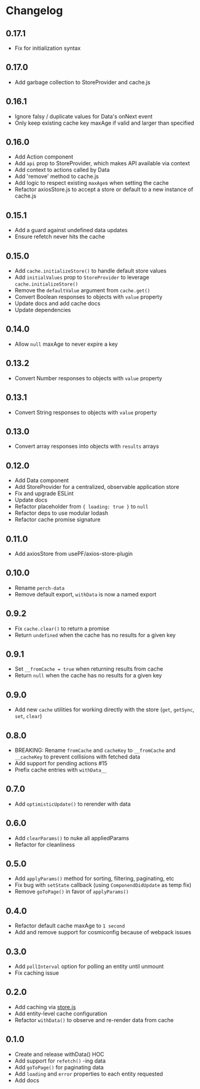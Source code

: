 # Changelog

## 0.17.1

- Fix for initialization syntax

## 0.17.0

- Add garbage collection to StoreProvider and cache.js

## 0.16.1

- Ignore falsy / duplicate values for Data's onNext event
- Only keep existing cache key maxAge if valid and larger than specified

## 0.16.0

- Add Action component
- Add `api` prop to StoreProvider, which makes API available via context
- Add context to actions called by Data
- Add 'remove' method to cache.js
- Add logic to respect existing `maxAge`s when setting the cache
- Refactor axiosStore.js to accept a store or default to a new instance of cache.js

## 0.15.1

- Add a guard against undefined data updates
- Ensure refetch never hits the cache

## 0.15.0

- Add `cache.initializeStore()` to handle default store values
- Add `initialValues` prop to `StoreProvider` to leverage `cache.initializeStore()`
- Remove the `defaultValue` argument from `cache.get()`
- Convert Boolean responses to objects with `value` property
- Update docs and add cache docs
- Update dependencies

## 0.14.0

- Allow `null` maxAge to never expire a key

## 0.13.2

- Convert Number responses to objects with `value` property

## 0.13.1

- Convert String responses to objects with `value` property

## 0.13.0

- Convert array responses into objects with `results` arrays

## 0.12.0

- Add Data component
- Add StoreProvider for a centralized, observable application store
- Fix and upgrade ESLint
- Update docs
- Refactor placeholder from `{ loading: true }` to `null`
- Refactor deps to use modular lodash
- Refactor cache promise signature

## 0.11.0

- Add axiosStore from usePF/axios-store-plugin

## 0.10.0

- Rename `perch-data`
- Remove default export, `withData` is now a named export

## 0.9.2

- Fix `cache.clear()` to return a promise
- Return `undefined` when the cache has no results for a given key

## 0.9.1

- Set `__fromCache = true` when returning results from cache
- Return `null` when the cache has no results for a given key

## 0.9.0

- Add new `cache` utilities for working directly with the store (`get`, `getSync`, `set`, `clear`)

## 0.8.0

- BREAKING: Rename `fromCache` and `cacheKey` to `__fromCache` and `__cacheKey` to prevent collisions with fetched data
- Add support for pending actions #15
- Prefix cache entries with `withData__`

## 0.7.0

- Add `optimisticUpdate()` to rerender with data

## 0.6.0

- Add `clearParams()` to nuke all appliedParams
- Refactor for cleanliness

## 0.5.0

- Add `applyParams()` method for sorting, filtering, paginating, etc
- Fix bug with `setState` callback (using `ComponendDidUpdate` as temp fix)
- Remove `goToPage()` in favor of `applyParams()`

## 0.4.0

- Refactor default cache maxAge to `1 second`
- Add and remove support for cosmiconfig because of webpack issues

## 0.3.0

- Add `pollInterval` option for polling an entity until unmount
- Fix caching issue

## 0.2.0

- Add caching via [store.js](https://github.com/marcuswestin/store.js/)
- Add entity-level cache configuration
- Refactor `withData()` to observe and re-render data from cache

## 0.1.0

- Create and release withData() HOC
- Add support for `refetch()` -ing data
- Add `goToPage()` for paginating data
- Add `loading` and `error` properties to each entity requested
- Add docs